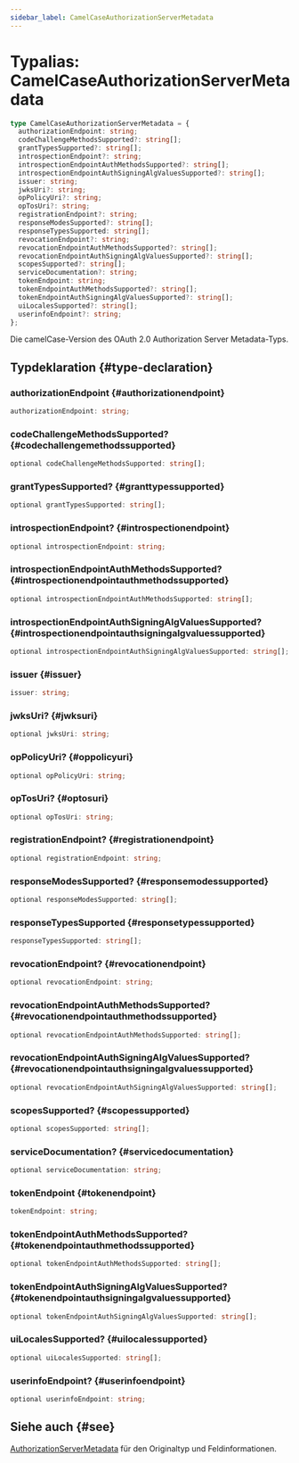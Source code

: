 ```yaml
---
sidebar_label: CamelCaseAuthorizationServerMetadata
---
```


# Typalias: CamelCaseAuthorizationServerMetadata

```ts
type CamelCaseAuthorizationServerMetadata = {
  authorizationEndpoint: string;
  codeChallengeMethodsSupported?: string[];
  grantTypesSupported?: string[];
  introspectionEndpoint?: string;
  introspectionEndpointAuthMethodsSupported?: string[];
  introspectionEndpointAuthSigningAlgValuesSupported?: string[];
  issuer: string;
  jwksUri?: string;
  opPolicyUri?: string;
  opTosUri?: string;
  registrationEndpoint?: string;
  responseModesSupported?: string[];
  responseTypesSupported: string[];
  revocationEndpoint?: string;
  revocationEndpointAuthMethodsSupported?: string[];
  revocationEndpointAuthSigningAlgValuesSupported?: string[];
  scopesSupported?: string[];
  serviceDocumentation?: string;
  tokenEndpoint: string;
  tokenEndpointAuthMethodsSupported?: string[];
  tokenEndpointAuthSigningAlgValuesSupported?: string[];
  uiLocalesSupported?: string[];
  userinfoEndpoint?: string;
};
```

Die camelCase-Version des OAuth 2.0 Authorization Server Metadata-Typs.

## Typdeklaration {#type-declaration}

### authorizationEndpoint {#authorizationendpoint}

```ts
authorizationEndpoint: string;
```

### codeChallengeMethodsSupported? {#codechallengemethodssupported}

```ts
optional codeChallengeMethodsSupported: string[];
```

### grantTypesSupported? {#granttypessupported}

```ts
optional grantTypesSupported: string[];
```

### introspectionEndpoint? {#introspectionendpoint}

```ts
optional introspectionEndpoint: string;
```

### introspectionEndpointAuthMethodsSupported? {#introspectionendpointauthmethodssupported}

```ts
optional introspectionEndpointAuthMethodsSupported: string[];
```

### introspectionEndpointAuthSigningAlgValuesSupported? {#introspectionendpointauthsigningalgvaluessupported}

```ts
optional introspectionEndpointAuthSigningAlgValuesSupported: string[];
```

### issuer {#issuer}

```ts
issuer: string;
```

### jwksUri? {#jwksuri}

```ts
optional jwksUri: string;
```

### opPolicyUri? {#oppolicyuri}

```ts
optional opPolicyUri: string;
```

### opTosUri? {#optosuri}

```ts
optional opTosUri: string;
```

### registrationEndpoint? {#registrationendpoint}

```ts
optional registrationEndpoint: string;
```

### responseModesSupported? {#responsemodessupported}

```ts
optional responseModesSupported: string[];
```

### responseTypesSupported {#responsetypessupported}

```ts
responseTypesSupported: string[];
```

### revocationEndpoint? {#revocationendpoint}

```ts
optional revocationEndpoint: string;
```

### revocationEndpointAuthMethodsSupported? {#revocationendpointauthmethodssupported}

```ts
optional revocationEndpointAuthMethodsSupported: string[];
```

### revocationEndpointAuthSigningAlgValuesSupported? {#revocationendpointauthsigningalgvaluessupported}

```ts
optional revocationEndpointAuthSigningAlgValuesSupported: string[];
```

### scopesSupported? {#scopessupported}

```ts
optional scopesSupported: string[];
```

### serviceDocumentation? {#servicedocumentation}

```ts
optional serviceDocumentation: string;
```

### tokenEndpoint {#tokenendpoint}

```ts
tokenEndpoint: string;
```

### tokenEndpointAuthMethodsSupported? {#tokenendpointauthmethodssupported}

```ts
optional tokenEndpointAuthMethodsSupported: string[];
```

### tokenEndpointAuthSigningAlgValuesSupported? {#tokenendpointauthsigningalgvaluessupported}

```ts
optional tokenEndpointAuthSigningAlgValuesSupported: string[];
```

### uiLocalesSupported? {#uilocalessupported}

```ts
optional uiLocalesSupported: string[];
```

### userinfoEndpoint? {#userinfoendpoint}

```ts
optional userinfoEndpoint: string;
```

## Siehe auch {#see}

[AuthorizationServerMetadata](/references/js/type-aliases/AuthorizationServerMetadata.md) für den Originaltyp und Feldinformationen.
